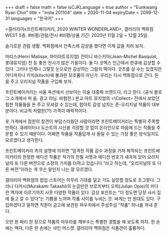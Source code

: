 +++
draft = false
math = false
isCJKLanguage = true
author = "Eunkwang Ryan Choi"
title = "insta 201104"
date = 2020-11-04
expiryDate = 2099-12-31
languages = "한국어"
+++

<갤러리아x프린트베이커리, 2020 WINTER WONDERLAND>, 갤러리아 백화점 WEST 5층.  #비평/관람/전시 #비평/상품 기간: 2020년 11월 2일 ~ 12월 25일.  
  
슬기로운 관람 생활. 백화점에서 만족스레 감상을 했다면 이제 값을 치러 보자.  
  
마티스(Henri Matisse, 마이아트뮤지엄) 전이니 바스키아(Jean-Michel Basquiat, 롯데뮤지엄) 전 등 좋은 전시가 많은 가을이다. 둘 다 코엑스 인근에서 한큐에 감상할 수 있다. 그러나 언제나 그렇듯 눈으로만 감상하는 그림의 떡이다. 굿즈를 살 수는 있겠지만 어디까지나 키치(kitsch)에 불과한 모조품이 아닌가. 우리는 다시 백화점으로 간다. 돈을 주고 오리지널 작품을 구입해 보자.  
  
프린트베이커리는 서울 옥션에서 선보이는 미술 대중화 브랜드다, 라고 한다. (공식 블로그 소개에서 퍼 옴. 광고 아님. 비협찬.) 판교 아트 뮤지엄의 <\Collect> 전에서 보았던 힙한 작품들을 돈 주고 모셔갈 수 있는데, 팝아트 감성 넘치는 준-오리지널 작품이 대부분이다. 비교적 저렴한(?!) 가격이 매력적이다.  
  
옷 가게에서 점원의 참견이 부담스러웠던 사람이라면 프린트베이커리는 특별히 주목할 만하다. 큐레이터나 도슨트의 시선을 걱정할 것 없이 온라인으로 마음에 드는 작품을 주문할 수 있기 때문이다. 어쩌면 작품을 작품답게 사 들일 수 있는 가장 좋은 방식일지도 모르겠다고 생각한다.  
  
프린트베이커리 측의 설명에 의하면 “엄격한 작품 감수 과정을 거쳐 제작되는 프린트베이커리의 한정판 에디션 작품은 작가의 친필 서명과 에디션 번호가 새겨져 있어 오리지널의 또 다른 버전으로 소장의 가치를 더하고 있습니다.”라고 하는데, “오리지널의 또 다른 버전”이라는 게 무슨 말인지 나는 잘 모르겠다.  
  
갤러리아 백화점의 팝업 스토어는 아무리 기대를 덜고 가도 실망할 정도로 조그맣다. 그러나 다카시(Murakami Takashi)의 눈곱만한 브로치부터 오피(Julian Opie)의 커다란 액자에 이르기까지 사뭇 다양한 작품이 있다. 감상 포인트는 “이 정도면 당장 사서 집에 들고 갈 수 있다”는 기쁨을 느끼며 작품 사이를 누비는 것. 싸게는 만 원대도 있다. 구입하겠다고 말하면 직원이 금고에 보관된 파우치에서 주섬주섬 “작품” 하나를 꺼내 준다.  
  
오만 원 짜리 한 장으로 작품의 아우라를 깨부수는 특별한 경험을 해 보도록 하자. 한 손에는 액자, 다른 한 손에는 샤인 머스캣. 갤러리아 백화점은 식품관이 훌륭하다.